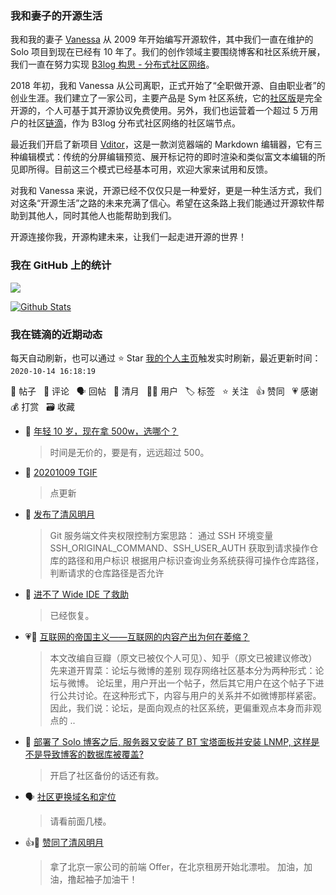 ### 我和妻子的开源生活

我和我的妻子 [Vanessa](https://github.com/Vanessa219) 从 2009 年开始编写开源软件，其中我们一直在维护的 Solo 项目到现在已经有 10 年了。我们的创作领域主要围绕博客和社区系统开展，我们一直在努力实现 [B3log 构思 - 分布式社区网络](https://hacpai.com/article/1546941897596)。

2018 年初，我和 Vanessa 从公司离职，正式开始了“全职做开源、自由职业者”的创业生涯。我们建立了一家公司，主要产品是 Sym 社区系统，它的[社区版](https://github.com/88250/symphony)是完全开源的，个人可基于其开源协议免费使用。另外，我们也运营着一个超过 5 万用户的社区[链滴](https://hacpai.com)，作为 B3log 分布式社区网络的社区端节点。

最近我们开启了新项目 [Vditor](https://github.com/Vanessa219/vditor)，这是一款浏览器端的 Markdown 编辑器，它有三种编辑模式：传统的分屏编辑预览、展开标记符的即时渲染和类似富文本编辑的所见即所得。目前这三个模式已经基本可用，欢迎大家来试用和反馈。

对我和 Vanessa 来说，开源已经不仅仅只是一种爱好，更是一种生活方式，我们对这条“开源生活”之路的未来充满了信心。希望在这条路上我们能通过开源软件帮助到其他人，同时其他人也能帮助到我们。

开源连接你我，开源构建未来，让我们一起走进开源的世界！

### 我在 GitHub 上的统计

<a title="Hits" target="_blank" href="https://github.com/88250/88250"><img src="https://hits.b3log.org/88250/88250.svg"></a>

[![Github Stats](https://github-readme-stats.vercel.app/api?username=88250&show_icons=true)](https://github.com/88250)

<!--events start -->

### 我在链滴的近期动态

每天自动刷新，也可以通过 ⭐️ Star [我的个人主页](https://github.com/88250/88250)触发实时刷新，最近更新时间：`2020-10-14 16:18:19`

📝 帖子 &nbsp; 💬 评论 &nbsp; 🗣 回帖 &nbsp; 🌙 清月 &nbsp; 👨‍💻 用户 &nbsp; 🏷️ 标签 &nbsp; ⭐️ 关注 &nbsp; 👍 赞同 &nbsp; 💗 感谢 &nbsp; 💰 打赏 &nbsp; 🗃 收藏

* 💬 [年轻 10 岁，现在拿 500w，选哪个？](https://ld246.com/article/1602644302627/comment/1602648358802#comments)

  > 时间是无价的，要是有，远远超过 500。
* 💬 [20201009 TGIF](https://ld246.com/article/1602205570822/comment/1602644109001#comments)

  > 点更新
* 🌙 [发布了清风明月](https://ld246.com/member/88250/breezemoons/1602634744258)

  > Git 服务端文件夹权限控制方案思路： 通过 SSH 环境变量 SSH_ORIGINAL_COMMAND、SSH_USER_AUTH 获取到请求操作仓库的路径和用户标识 根据用户标识查询业务系统获得可操作仓库路径，判断请求的仓库路径是否允许
* 💬 [进不了 Wide IDE 了救助](https://ld246.com/article/1602577729265/comment/1602597468645#comments)

  > 已经恢复。
* 💗📝 [互联网的帝国主义——互联网的内容产出为何在萎缩？](https://ld246.com/article/1597632238823)

  > 本文改编自豆瓣（原文已被仅个人可见）、知乎（原文已被建议修改） 先来道开胃菜：论坛与微博的差别 现存网络社区基本分为两种形式：论坛与微博。 论坛里，用户开出一个帖子，然后其它用户在这个帖子下进行公共讨论。在这种形式下，内容与用户的关系并不如微博那样紧密。因此，我们说：论坛，是面向观点的社区系统，更偏重观点本身而非观点的 ..
* 💬 [部署了 Solo 博客之后, 服务器又安装了 BT 宝塔面板并安装 LNMP, 这样是不是导致博客的数据库被覆盖?](https://ld246.com/article/1602516218603/comment/1602547809640#comments)

  > 开启了社区备份的话还有救。
* 🗣 [社区更换域名和定位](https://ld246.com/article/1599662780208/comment/1602468980702#comments)

  > 请看前面几楼。
* 👍🌙 [赞同了清风明月](https://ld246.com/member/martinageradams/breezemoons/1602094281351)

  > 拿了北京一家公司的前端 Offer，在北京租房开始北漂啦。 加油，加油，撸起袖子加油干！


<!--events end -->
